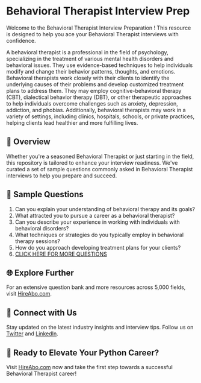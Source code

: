 # Behavioral Therapist Interview Prep

Welcome to the Behavioral Therapist Interview Preparation ! This resource is designed to help you ace your Behavioral Therapist interviews with confidence.

A behavioral therapist is a professional in the field of psychology, specializing in the treatment of various mental health disorders and behavioral issues. They use evidence-based techniques to help individuals modify and change their behavior patterns, thoughts, and emotions. Behavioral therapists work closely with their clients to identify the underlying causes of their problems and develop customized treatment plans to address them. They may employ cognitive-behavioral therapy (CBT), dialectical behavior therapy (DBT), or other therapeutic approaches to help individuals overcome challenges such as anxiety, depression, addiction, and phobias. Additionally, behavioral therapists may work in a variety of settings, including clinics, hospitals, schools, or private practices, helping clients lead healthier and more fulfilling lives.

## 🚀 Overview

Whether you're a seasoned Behavioral Therapist or just starting in the field, this repository is tailored to enhance your interview readiness. We've curated a set of sample questions commonly asked in Behavioral Therapist interviews to help you prepare and succeed.

## 📝 Sample Questions

1. Can you explain your understanding of behavioral therapy and its goals?
2. What attracted you to pursue a career as a behavioral therapist?
3. Can you describe your experience in working with individuals with behavioral disorders?
4. What techniques or strategies do you typically employ in behavioral therapy sessions?
5. How do you approach developing treatment plans for your clients?
6. [CLICK HERE FOR MORE QUESTIONS](https://hireabo.com/job/7_0_20/Behavioral%20Therapist)

## 🌐 Explore Further

For an extensive question bank and more resources across 5,000 fields, visit [HireAbo.com](https://www.hireabo.com).

## 📱 Connect with Us

Stay updated on the latest industry insights and interview tips. Follow us on [Twitter](https://twitter.com/hireabo) and [LinkedIn](https://www.linkedin.com/in/hire-abo-3609972a8/).

## 🚀 Ready to Elevate Your Python Career?

Visit [HireAbo.com](https://www.hireabo.com) now and take the first step towards a successful Behavioral Therapist career!